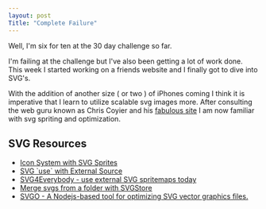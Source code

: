 ```yaml
---
layout: post
Title: "Complete Failure"
---
```


Well, I'm six for ten at the 30 day challenge so far.

I'm failing at the challenge but I've also been getting a lot of work done. This week I started working on a friends website and I finally got to dive into SVG's.

With the addition of another size ( or two ) of iPhones coming I think it is imperative that I learn to utilize scalable svg images more. After consulting the web guru known as Chris Coyier and his <a href="http://css-tricks.com" target="_blank">fabulous site</a> I am now familiar with svg spriting and optimization.

<h2>SVG Resources</h2>
<ul>
<li><a href="http://css-tricks.com/svg-sprites-use-better-icon-fonts/" target="_blank">Icon System with SVG Sprites</a></li>
<li><a href="http://css-tricks.com/svg-use-external-source/" target="_blank">SVG `use` with External Source</a></li>
<li><a href="https://github.com/jonathantneal/svg4everybody" target="_blank">SVG4Everybody - use external SVG spritemaps today</a></li>
<li><a href="https://github.com/FWeinb/grunt-svgstore" target="_blank">Merge svgs from a folder with SVGStore</a></li>
<li><a href="https://github.com/svg/svgo" target="_blank">SVGO - A Nodejs-based tool for optimizing SVG vector graphics files.</a></li>
</ul>
